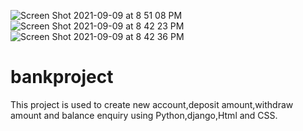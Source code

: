 ![Screen Shot 2021-09-09 at 8 51 08 PM](https://user-images.githubusercontent.com/90281350/132714542-241aa44e-0477-454c-bd0e-466a89723fbf.png)
![Screen Shot 2021-09-09 at 8 42 23 PM](https://user-images.githubusercontent.com/90281350/132714340-8f63e237-c417-4a99-8345-ce2bb49dabd9.png)
![Screen Shot 2021-09-09 at 8 42 36 PM](https://user-images.githubusercontent.com/90281350/132714343-5579aa22-f264-429b-993f-32817ae5c81d.png)
# bankproject
This project is used to create new account,deposit amount,withdraw amount and balance enquiry using Python,django,Html and CSS.
